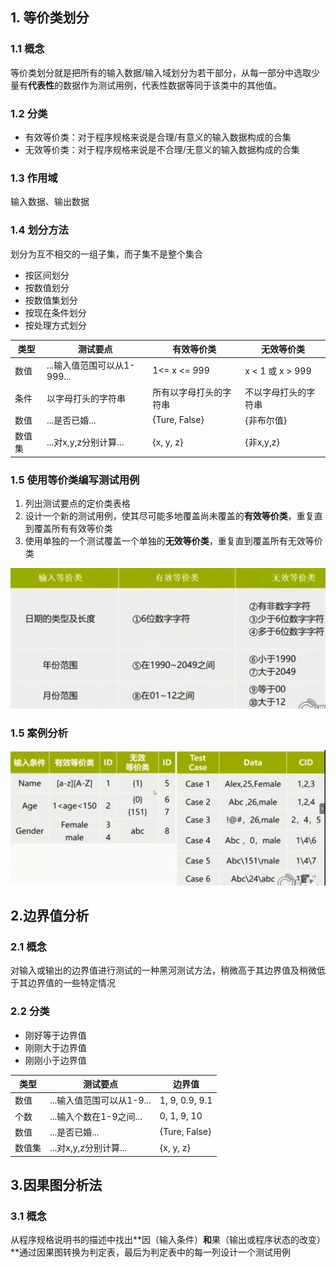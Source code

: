 ## 1. 等价类划分
### 1.1 概念
等价类划分就是把所有的输入数据/输入域划分为若干部分，从每一部分中选取少量有**代表性**的数据作为测试用例，代表性数据等同于该类中的其他值。

### 1.2 分类

- 有效等价类：对于程序规格来说是合理/有意义的输入数据构成的合集
- 无效等价类：对于程序规格来说是不合理/无意义的输入数据构成的合集

### 1.3 作用域
输入数据、输出数据

### 1.4 划分方法

划分为互不相交的一组子集，而子集不是整个集合

- 按区间划分
- 按数值划分
- 按数值集划分
- 按现在条件划分
- 按处理方式划分


| 类型  | 测试要点 | 有效等价类 | 无效等价类 |
|-------|-------|-------|-------|
| 数值  |...输入值范围可以从1-999...| 1<= x <= 999 | x < 1 或 x > 999 |
| 条件  | 以字母打头的字符串 | 所有以字母打头的字符串 | 不以字母打头的字符串 |
| 数值 | ...是否已婚... | {Ture, False} | {非布尔值} |
| 数值集 | ...对x,y,z分别计算... | {x, y, z} | {非x,y,z} |

### 1.5 使用等价类编写测试用例
1. 列出测试要点的定价类表格
2. 设计一个新的测试用例，使其尽可能多地覆盖尚未覆盖的**有效等价类**，重复直到覆盖所有有效等价类
3. 使用单独的一个测试覆盖一个单独的**无效等价类**，重复直到覆盖所有无效等价类

![等价类划分](data/等价类划分.png)

### 1.5 案例分析

![等价类划分案例](data/等价类划分案例.png)

## 2.边界值分析
### 2.1 概念
对输入或输出的边界值进行测试的一种黑河测试方法，稍微高于其边界值及稍微低于其边界值的一些特定情况

### 2.2 分类

- 刚好等于边界值
- 刚刚大于边界值
- 刚刚小于边界值

| 类型  | 测试要点 | 边界值|
|-------|-------|-------|
| 数值  |...输入值范围可以从1-9...| 1, 9, 0.9, 9.1 |
| 个数  |...输入个数在1-9之间...| 0, 1, 9, 10|
| 数值 | ...是否已婚... | {Ture, False} |
| 数值集 | ...对x,y,z分别计算... | {x, y, z} |

## 3.因果图分析法
### 3.1 概念
从程序规格说明书的描述中找出**因（输入条件）**和**果（输出或程序状态的改变）**通过因果图转换为判定表，最后为判定表中的每一列设计一个测试用例